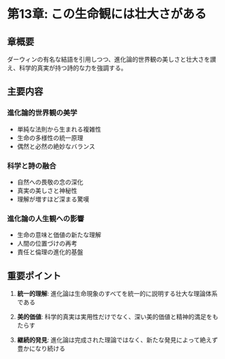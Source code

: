 # 第13章: この生命観には壮大さがある

## 章概要
ダーウィンの有名な結語を引用しつつ、進化論的世界観の美しさと壮大さを讃え、科学的真実が持つ詩的な力を強調する。

## 主要内容

### 進化論的世界観の美学
- 単純な法則から生まれる複雑性
- 生命の多様性の統一原理
- 偶然と必然の絶妙なバランス

### 科学と詩の融合
- 自然への畏敬の念の深化
- 真実の美しさと神秘性
- 理解が増すほど深まる驚嘆

### 進化論の人生観への影響
- 生命の意味と価値の新たな理解
- 人間の位置づけの再考
- 責任と倫理の進化的基盤

## 重要ポイント

1. **統一的理解**: 進化論は生命現象のすべてを統一的に説明する壮大な理論体系である

2. **美的価値**: 科学的真実は実用性だけでなく、深い美的価値と精神的満足をもたらす

3. **継続的発見**: 進化論は完成された理論ではなく、新たな発見によって絶えず豊かになり続ける